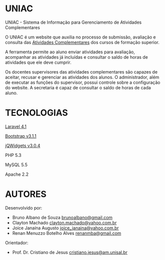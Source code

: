 UNIAC
=====

UNIAC - Sistema de Informação para Gerenciamento de Atividades Complementares

O UNIAC é um website que auxilia no processo de submissão, avaliação e consulta das [Atividades Complementares](http://portal.mec.gov.br/index.php?id=14384&option=com_content#atividades_complementares) dos cursos de formação superior. 

A ferramenta permite ao aluno enviar atividades para avaliação, acompanhar as atividades já incluídas e consultar o saldo de horas de atividades que ele deve cumprir. 

Os docentes supervisores das atividades complementares são capazes de aceitar, recusar e gerenciar as atividades dos alunos. O administrador, além de executar as funções do supervisor, possui controle sobre a configuração do website. A 
secretaria é capaz de consultar o saldo de horas de cada aluno. 

TECNOLOGIAS
=====

[Laravel 4.1](http://laravel.com/)

[Bootstrap v3.1.1](http://getbootstrap.com)

[jQWidgets v3.0.4](www.jqwidgets.com)

PHP 5.3

MySQL 5.5

Apache 2.2

AUTORES
=====

Desenvolvido por:
* Bruno Albano de Souza	 [brunoalbano@gmail.com](mailto:brunoalbano@gmail.com)
* Clayton Machado [clayton.machado@yahoo.com.br](mailto:clayton.machado@yahoo.com.br)
* Joice Janaína Augusto [joice_janaina@yahoo.com.br](mailto:joice_janaina@yahoo.com.br)
* Renan Menuzzo Botelho Alves [renanmba@gmail.com](mailto:renanmba@gmail.com)

Orientador:
* Prof. Dr. Cristiano de Jesus [cristiano.jesus@am.unisal.br](mailto:cristiano.jesus@am.unisal.br)




